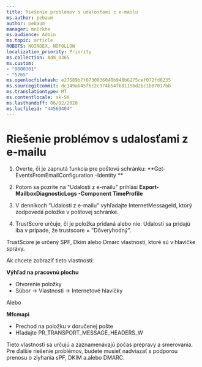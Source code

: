 ```yaml
---
title: Riešenie problémov s udalosťami z e-mailu
ms.author: pebaum
author: pebaum
manager: mnirkhe
ms.audience: Admin
ms.topic: article
ROBOTS: NOINDEX, NOFOLLOW
localization_priority: Priority
ms.collection: Adm_O365
ms.custom:
- "9000301"
- "5765"
ms.openlocfilehash: e27589b7f6730036040b948b6275cef072fd8235
ms.sourcegitcommit: dc149ab45fbc2c974b54fb81156d2bc1b07017bb
ms.translationtype: MT
ms.contentlocale: sk-SK
ms.lasthandoff: 06/02/2020
ms.locfileid: "44569404"
---
```

# <a name="troubleshooting-events-from-email"></a>Riešenie problémov s udalosťami z e-mailu

1. Overte, či je zapnutá funkcia pre poštovú schránku: **Get-EventsFromEmailConfiguration -Identity <mailbox> **

2. Potom sa pozrite na "Udalosti z e-mailu" prihlási **Export-MailboxDiagnosticLogs <mailbox> -Component TimeProfile**

3. V denníkoch "Udalosti z e-mailu" vyhľadajte InternetMessageId, ktorý zodpovedá položke v poštovej schránke.  

4. TrustScore určuje, či je položka pridaná alebo nie. Udalosti sa pridajú iba v prípade, že trustscore = "Dôveryhodný".

TrustScore je určený SPF, Dkim alebo Dmarc vlastnosti, ktoré sú v hlavičke správy.

Ak chcete zobraziť tieto vlastnosti:

**Výhľad na pracovnú plochu**

- Otvorenie položky
- Súbor -> Vlastnosti -> Internetové hlavičky

Alebo

**Mfcmapi**

- Prechod na položku v doručenej pošte
- Hľadajte PR_TRANSPORT_MESSAGE_HEADERS_W

Tieto vlastnosti sa určujú a zaznamenávajú počas prepravy a smerovania. Pre ďalšie riešenie problémov, budete musieť nadviazať s podporou prenosu o zlyhania sPF, DKIM a.alebo DMARC.